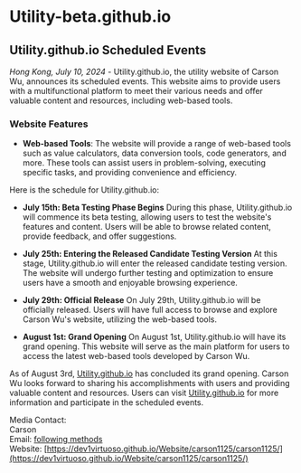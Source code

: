 # Utility-beta.github.io

## Utility.github.io Scheduled Events

*Hong Kong, July 10, 2024* - Utility.github.io, the utility website of Carson Wu, announces its scheduled events. This website aims to provide users with a multifunctional platform to meet their various needs and offer valuable content and resources, including web-based tools.

### Website Features

- **Web-based Tools**: The website will provide a range of web-based tools such as value calculators, data conversion tools, code generators, and more. These tools can assist users in problem-solving, executing specific tasks, and providing convenience and efficiency.

Here is the schedule for Utility.github.io:

- **July 15th: Beta Testing Phase Begins**
  During this phase, Utility.github.io will commence its beta testing, allowing users to test the website's features and content. Users will be able to browse related content, provide feedback, and offer suggestions.

- **July 25th: Entering the Released Candidate Testing Version**
  At this stage, Utility.github.io will enter the released candidate testing version. The website will undergo further testing and optimization to ensure users have a smooth and enjoyable browsing experience.

- **July 29th: Official Release**
  On July 29th, Utility.github.io will be officially released. Users will have full access to browse and explore Carson Wu's website, utilizing the web-based tools.

- **August 1st: Grand Opening**
  On August 1st, Utility.github.io will have its grand opening. This website will serve as the main platform for users to access the latest web-based tools developed by Carson Wu.

As of August 3rd, [Utility.github.io](https://dev1virtuoso.github.io/Website/Utility/Utility.github.io/) has concluded its grand opening. Carson Wu looks forward to sharing his accomplishments with users and providing valuable content and resources. Users can visit [Utility.github.io](https://dev1virtuoso.github.io/Website/Utility/Utility.github.io/) for more information and participate in the scheduled events.

Media Contact:<br>
Carson<br>
Email: [following methods](https://dev1virtuoso.github.io/dev1virtuoso.github.io/contact.html)<br>
Website: [https://dev1virtuoso.github.io/Website/carson1125/carson1125/](https://dev1virtuoso.github.io/Website/carson1125/carson1125/)
